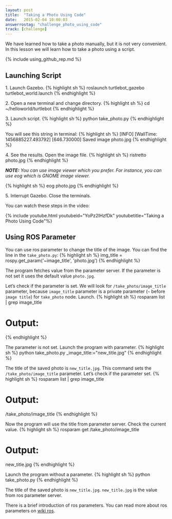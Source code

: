 ```yaml
---
layout: post
title:  "Taking a Photo Using Code"
date:   2015-02-04 10:00:03
answerrostag: "challenge_photo_using_code"
track: [challenge]
---
```


[comment]: <> (TODO: replace answerrostag and track)

We have learned how to take a photo manually, but it is not very convenient.
In this lesson we will learn how to take a photo using a script.

{% include using_github_rep.md %}

## Launching Script

1\. Launch Gazebo.
{% highlight sh %}
roslaunch turtlebot_gazebo turtlebot_world.launch
{% endhighlight %}

2\. Open a new terminal and change directory.
{% highlight sh %}
cd ~/helloworld/turtlebot
{% endhighlight %}

3\. Launch script.
{% highlight sh %}
python take_photo.py
{% endhighlight %}

You will see this string in terminal:
{% highlight sh %}
[INFO] [WallTime: 1456885227.493792] [646.730000] Saved image photo.jpg
{% endhighlight %}

4\. See the results. Open the image file.
{% highlight sh %}
ristretto photo.jpg
{% endhighlight %}

***NOTE:*** *You can use image viewer which you prefer. For instance, you can
use eog which is GNOME image viewer.*

{% highlight sh %}
eog photo.jpg
{% endhighlight %}

5\. Interrupt Gazebo. Close the terminals.

You can watch these steps in the video:

{% include youtube.html youtubeid="YoPz2lHzfDk" youtubetitle="Taking a Photo Using Code"%}

## Using ROS Parameter

You can use ros parameter to change the title of the image. You can find the
line in the `take_photo.py`:
{% highlight sh %}
img_title = rospy.get_param('~image_title', 'photo.jpg')
{% endhighlight %}

The program fetches value from the parameter server. If the parameter is not set
 it uses the default value `photo.jpg`.

Let’s check if the parameter is set. We will look for `/take_photo/image_title`
parameter, because `image_title` parameter is a private parameter (`~` before
  `image title`) for `take_photo` node. Launch.
{% highlight sh %}
rosparam list | grep image_title
# Output:
{% endhighlight %}

The parameter is not set. Launch the program with parameter.
{% highlight sh %}
python take_photo.py _image_title:="new_title.jpg"
{% endhighlight %}

The title of the saved photo is `new_title.jpg`. This command sets the
`/take_photo/image_title` parameter. Let’s check if the parameter set.
{% highlight sh %}
rosparam list | grep image_title
# Output:
/take_photo/image_title
{% endhighlight %}

Now the program will use the title from parameter server. Check the current value.
{% highlight sh %}
rosparam get /take_photo/image_title
# Output:
new_title.jpg
{% endhighlight %}

Launch the program without a parameter.
{% highlight sh %}
python take_photo.py
{% endhighlight %}

The title of the saved photo is `new_title.jpg`. `new_title.jpg` is the value
from ros parameter server.

There is a brief introduction of ros parameters. You can read more about ros
parameters on [wiki ros](http://wiki.ros.org/Parameter%20Server).
